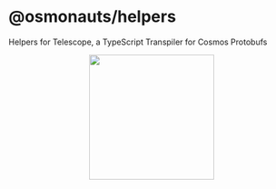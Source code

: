 # @osmonauts/helpers

Helpers for Telescope, a TypeScript Transpiler for Cosmos Protobufs

<p align="center">
  <img width="220" src="https://user-images.githubusercontent.com/545047/175660665-5cbde84b-0928-4e59-ab56-be6adb2f3a7e.png">
</p>
